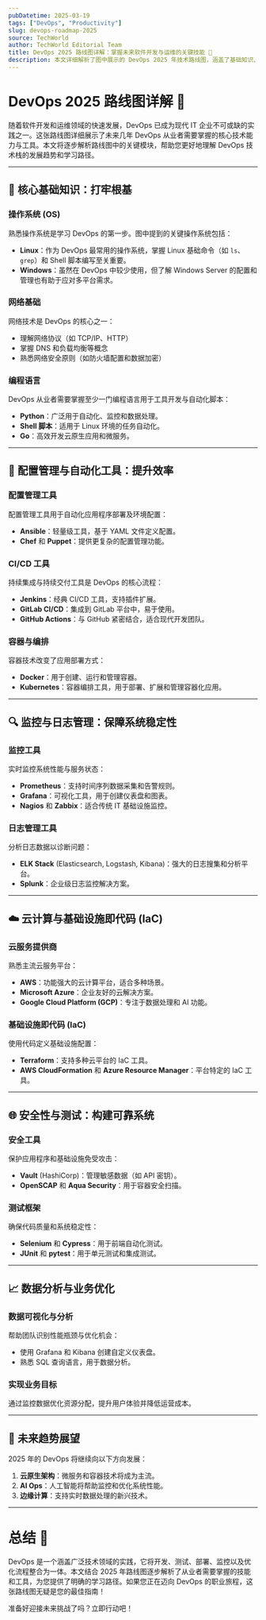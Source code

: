 ```yaml
---
pubDatetime: 2025-03-19
tags: ["DevOps", "Productivity"]
slug: devops-roadmap-2025
source: TechWorld
author: TechWorld Editorial Team
title: DevOps 2025 路线图详解：掌握未来软件开发与运维的关键技能 🚀
description: 本文详细解析了图中展示的 DevOps 2025 年技术路线图，涵盖了基础知识、自动化工具、监控与日志管理、云计算技术等关键领域，为从业者提供清晰的学习路径。
---
```


# DevOps 2025 路线图详解 🚀

随着软件开发和运维领域的快速发展，DevOps 已成为现代 IT 企业不可或缺的实践之一。这张路线图详细展示了未来几年 DevOps 从业者需要掌握的核心技术能力与工具。本文将逐步解析路线图中的关键模块，帮助您更好地理解 DevOps 技术栈的发展趋势和学习路径。

---

## 🌟 核心基础知识：打牢根基

### 操作系统 (OS)

熟悉操作系统是学习 DevOps 的第一步。图中提到的关键操作系统包括：

- **Linux**：作为 DevOps 最常用的操作系统，掌握 Linux 基础命令（如 `ls`、`grep`）和 Shell 脚本编写至关重要。
- **Windows**：虽然在 DevOps 中较少使用，但了解 Windows Server 的配置和管理也有助于应对多平台需求。

### 网络基础

网络技术是 DevOps 的核心之一：

- 理解网络协议（如 TCP/IP、HTTP）
- 掌握 DNS 和负载均衡等概念
- 熟悉网络安全原则（如防火墙配置和数据加密）

### 编程语言

DevOps 从业者需要掌握至少一门编程语言用于工具开发与自动化脚本：

- **Python**：广泛用于自动化、监控和数据处理。
- **Shell 脚本**：适用于 Linux 环境的任务自动化。
- **Go**：高效开发云原生应用和微服务。

---

## 🤖 配置管理与自动化工具：提升效率

### 配置管理工具

配置管理工具用于自动化应用程序部署及环境配置：

- **Ansible**：轻量级工具，基于 YAML 文件定义配置。
- **Chef** 和 **Puppet**：提供更复杂的配置管理功能。

### CI/CD 工具

持续集成与持续交付工具是 DevOps 的核心流程：

- **Jenkins**：经典 CI/CD 工具，支持插件扩展。
- **GitLab CI/CD**：集成到 GitLab 平台中，易于使用。
- **GitHub Actions**：与 GitHub 紧密结合，适合现代开发团队。

### 容器与编排

容器技术改变了应用部署方式：

- **Docker**：用于创建、运行和管理容器。
- **Kubernetes**：容器编排工具，用于部署、扩展和管理容器化应用。

---

## 🔍 监控与日志管理：保障系统稳定性

### 监控工具

实时监控系统性能与服务状态：

- **Prometheus**：支持时间序列数据采集和告警规则。
- **Grafana**：可视化工具，用于创建仪表盘和图表。
- **Nagios** 和 **Zabbix**：适合传统 IT 基础设施监控。

### 日志管理工具

分析日志数据以诊断问题：

- **ELK Stack** (Elasticsearch, Logstash, Kibana)：强大的日志搜集和分析平台。
- **Splunk**：企业级日志监控解决方案。

---

## ☁️ 云计算与基础设施即代码 (IaC)

### 云服务提供商

熟悉主流云服务平台：

- **AWS**：功能强大的云计算平台，适合多种场景。
- **Microsoft Azure**：企业友好的云解决方案。
- **Google Cloud Platform (GCP)**：专注于数据处理和 AI 功能。

### 基础设施即代码 (IaC)

使用代码定义基础设施配置：

- **Terraform**：支持多种云平台的 IaC 工具。
- **AWS CloudFormation** 和 **Azure Resource Manager**：平台特定的 IaC 工具。

---

## 🌐 安全性与测试：构建可靠系统

### 安全工具

保护应用程序和基础设施免受攻击：

- **Vault** (HashiCorp)：管理敏感数据（如 API 密钥）。
- **OpenSCAP** 和 **Aqua Security**：用于容器安全扫描。

### 测试框架

确保代码质量和系统稳定性：

- **Selenium** 和 **Cypress**：用于前端自动化测试。
- **JUnit** 和 **pytest**：用于单元测试和集成测试。

---

## 📈 数据分析与业务优化

### 数据可视化与分析

帮助团队识别性能瓶颈与优化机会：

- 使用 Grafana 和 Kibana 创建自定义仪表盘。
- 熟悉 SQL 查询语言，用于数据分析。

### 实现业务目标

通过监控数据优化资源分配，提升用户体验并降低运营成本。

---

## 🔮 未来趋势展望

2025 年的 DevOps 将继续向以下方向发展：

1. **云原生架构**：微服务和容器技术将成为主流。
2. **AI Ops**：人工智能将帮助监控和优化系统性能。
3. **边缘计算**：支持实时数据处理的新兴技术。

---

# 总结 🎯

DevOps 是一个涵盖广泛技术领域的实践，它将开发、测试、部署、监控以及优化流程整合为一体。本文结合 2025 年路线图逐步解析了从业者需要掌握的技能和工具，为您提供了明确的学习路径。如果您正在迈向 DevOps 的职业旅程，这张路线图无疑是您的最佳指南！

准备好迎接未来挑战了吗？立即行动吧！
